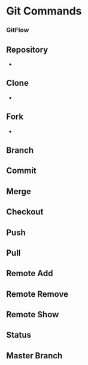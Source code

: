 # Git Commands

### GitFlow

## Repository
*

## Clone
*

## Fork
*

## Branch

## Commit

## Merge

## Checkout

## Push

## Pull

## Remote Add

## Remote Remove

## Remote Show

## Status

## Master Branch

